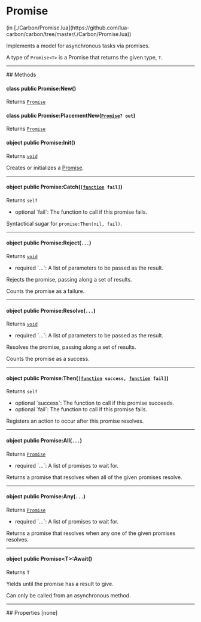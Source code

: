 <link href="../../style.css" rel="stylesheet" type="text/css"/>
<h1 class="class-title">Promise</h1>
<span class="file-link">(in [./Carbon/Promise.lua](https://github.com/lua-carbon/carbon/tree/master/./Carbon/Promise.lua))</span><br/>

Implements a model for asynchronous tasks via promises.

A type of <code>Promise&lt;T&gt;</code> is a Promise that returns the given type, `T`.


<hr />
## Methods
<h4 class="method-name"><span class="doc-scope doc-class">class</span> <span class="doc-visibility doc-public">public</span> Promise:New()</h4>
<p class="method-returns bold">Returns <code><a href="Classes/Promise">Promise</a></code></p><h4 class="method-name"><span class="doc-scope doc-class">class</span> <span class="doc-visibility doc-public">public</span> Promise:PlacementNew(<code><a href="Classes/Promise">Promise</a>? out</code>)</h4>
<p class="method-returns bold">Returns <code><a href="Classes/Promise">Promise</a></code></p>
<h4 class="method-name"><span class="doc-scope doc-object">object</span> <span class="doc-visibility doc-public">public</span> Promise:Init()</h4>
<p class="method-returns bold">Returns <code><a href="Types#void">void</a></code></p>
<ul class="doc-arg-list">

</ul>

Creates or initializes a <a href="Classes/Promise">Promise</a>.
<hr/>
<h4 class="method-name"><span class="doc-scope doc-object">object</span> <span class="doc-visibility doc-public">public</span> Promise:Catch(<code>[<a href="Types#function">function</a> fail]</code>)</h4>
<p class="method-returns bold">Returns <code>self</code></p>
<ul class="doc-arg-list">
<li><span class="doc-arg-level doc-optional">optional</span>  `fail`: The function to call if this promise fails.</li>
</ul>

Syntactical sugar for <code>promise:Then(nil, fail)</code>.
<hr/>
<h4 class="method-name"><span class="doc-scope doc-object">object</span> <span class="doc-visibility doc-public">public</span> Promise:Reject(<code>...</code>)</h4>
<p class="method-returns bold">Returns <code><a href="Types#void">void</a></code></p>
<ul class="doc-arg-list">
<li><span class="doc-arg-level doc-required">required</span>  `...`: A list of parameters to be passed as the result.</li>
</ul>

Rejects the promise, passing along a set of results.

Counts the promise as a failure.
<hr/>
<h4 class="method-name"><span class="doc-scope doc-object">object</span> <span class="doc-visibility doc-public">public</span> Promise:Resolve(<code>...</code>)</h4>
<p class="method-returns bold">Returns <code><a href="Types#void">void</a></code></p>
<ul class="doc-arg-list">
<li><span class="doc-arg-level doc-required">required</span>  `...`: A list of parameters to be passed as the result.</li>
</ul>

Resolves the promise, passing along a set of results.

Counts the promise as a success.
<hr/>
<h4 class="method-name"><span class="doc-scope doc-object">object</span> <span class="doc-visibility doc-public">public</span> Promise:Then(<code>[<a href="Types#function">function</a> success, <a href="Types#function">function</a> fail]</code>)</h4>
<p class="method-returns bold">Returns <code>self</code></p>
<ul class="doc-arg-list">
<li><span class="doc-arg-level doc-optional">optional</span>  `success`: The function to call if this promise succeeds.</li>
<li><span class="doc-arg-level doc-optional">optional</span>  `fail`: The function to call if this promise fails.</li>
</ul>

Registers an action to occur after this promise resolves.
<hr/>
<h4 class="method-name"><span class="doc-scope doc-object">object</span> <span class="doc-visibility doc-public">public</span> Promise:All(<code>...</code>)</h4>
<p class="method-returns bold">Returns <code><a href="Classes/Promise">Promise</a></code></p>
<ul class="doc-arg-list">
<li><span class="doc-arg-level doc-required">required</span>  `...`: A list of promises to wait for.</li>
</ul>

Returns a promise that resolves when all of the given promises resolve.
<hr/>
<h4 class="method-name"><span class="doc-scope doc-object">object</span> <span class="doc-visibility doc-public">public</span> Promise:Any(<code>...</code>)</h4>
<p class="method-returns bold">Returns <code><a href="Classes/Promise">Promise</a></code></p>
<ul class="doc-arg-list">
<li><span class="doc-arg-level doc-required">required</span>  `...`: A list of promises to wait for.</li>
</ul>

Returns a promise that resolves when any one of the given promises resolves.
<hr/>
<h4 class="method-name"><span class="doc-scope doc-object">object</span> <span class="doc-visibility doc-public">public</span> Promise&lt;T&gt;:Await()</h4>
<p class="method-returns bold">Returns <code>T</code></p>
<ul class="doc-arg-list">

</ul>

Yields until the promise has a result to give.

Can only be called from an asynchronous method.

<hr />
## Properties
[none]
